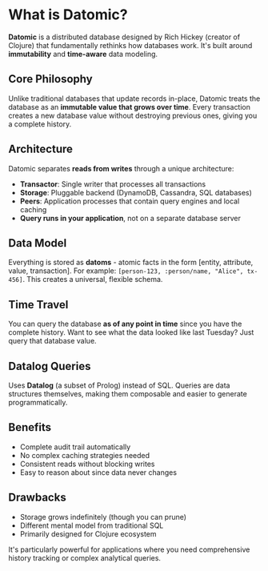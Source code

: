 # What is Datomic?

**Datomic** is a distributed database designed by Rich Hickey (creator of Clojure) that fundamentally rethinks how databases work. It's built around **immutability** and **time-aware** data modeling.

## Core Philosophy

Unlike traditional databases that update records in-place, Datomic treats the database as an **immutable value that grows over time**. Every transaction creates a new database value without destroying previous ones, giving you a complete history.

## Architecture

Datomic separates **reads from writes** through a unique architecture:
- **Transactor**: Single writer that processes all transactions
- **Storage**: Pluggable backend (DynamoDB, Cassandra, SQL databases)
- **Peers**: Application processes that contain query engines and local caching
- **Query runs in your application**, not on a separate database server

## Data Model

Everything is stored as **datoms** - atomic facts in the form [entity, attribute, value, transaction]. For example: `[person-123, :person/name, "Alice", tx-456]`. This creates a universal, flexible schema.

## Time Travel

You can query the database **as of any point in time** since you have the complete history. Want to see what the data looked like last Tuesday? Just query that database value.

## Datalog Queries

Uses **Datalog** (a subset of Prolog) instead of SQL. Queries are data structures themselves, making them composable and easier to generate programmatically.

## Benefits

- Complete audit trail automatically
- No complex caching strategies needed
- Consistent reads without blocking writes
- Easy to reason about since data never changes

## Drawbacks

- Storage grows indefinitely (though you can prune)
- Different mental model from traditional SQL
- Primarily designed for Clojure ecosystem

It's particularly powerful for applications where you need comprehensive history tracking or complex analytical queries.